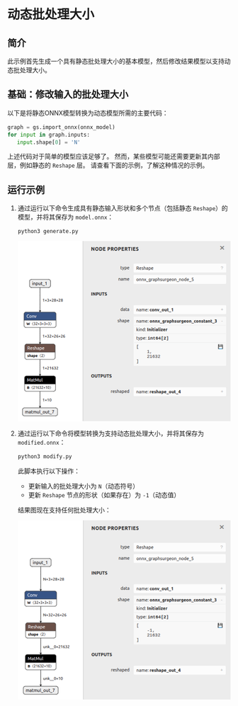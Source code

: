 # 动态批处理大小

## 简介

此示例首先生成一个具有静态批处理大小的基本模型，然后修改结果模型以支持动态批处理大小。

## 基础：修改输入的批处理大小

以下是将静态ONNX模型转换为动态模型所需的主要代码：

```python
graph = gs.import_onnx(onnx_model)
for input in graph.inputs:
   input.shape[0] = 'N'
```

上述代码对于简单的模型应该足够了。
然而，某些模型可能还需要更新其内部层，例如静态的 `Reshape` 层。
请查看下面的示例，了解这种情况的示例。

## 运行示例

1. 通过运行以下命令生成具有静态输入形状和多个节点（包括静态 `Reshape`）的模型，并将其保存为 `model.onnx`：

   ```bash
   python3 generate.py
   ```

   ![../resources/10_model.onnx.png](./assets/10_model.onnx.png)

2. 通过运行以下命令将模型转换为支持动态批处理大小，并将其保存为 `modified.onnx`：

   ```bash
   python3 modify.py
   ```

   此脚本执行以下操作：

   - 更新输入的批处理大小为 `N`（动态符号）
   - 更新 `Reshape` 节点的形状（如果存在）为 `-1`（动态值）

   结果图现在支持任何批处理大小：

   ![../resources/10_dynamic.onnx.png](./assets/10_dynamic.onnx.png)
